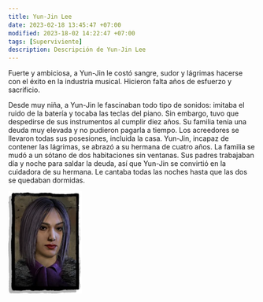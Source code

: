 ```yaml
---
title: Yun-Jin Lee
date: 2023-02-18 13:45:47 +07:00
modified: 2023-18-02 14:22:47 +07:00
tags: [Superviviente]
description: Descripción de Yun-Jin Lee
---
```


Fuerte y ambiciosa, a Yun-Jin le costó sangre, sudor y lágrimas hacerse con el éxito en la industria musical. Hicieron falta años de esfuerzo y sacrificio.

Desde muy niña, a Yun-Jin le fascinaban todo tipo de sonidos: imitaba el ruido de la batería y tocaba las teclas del piano. Sin embargo, tuvo que despedirse de sus instrumentos al cumplir diez años. Su familia tenía una deuda muy elevada y no pudieron pagarla a tiempo. Los acreedores se llevaron todas sus posesiones, incluida la casa. Yun-Jin, incapaz de contener las lágrimas, se abrazó a su hermana de cuatro años. La familia se mudó a un sótano de dos habitaciones sin ventanas. Sus padres trabajaban día y noche para saldar la deuda, así que Yun-Jin se convirtió en la cuidadora de su hermana. Le cantaba todas las noches hasta que las dos se quedaban dormidas.

![alt text](/assets/img/yun.jpg)

